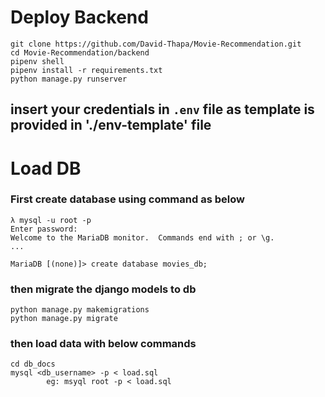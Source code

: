 
# Deploy Backend 


```
git clone https://github.com/David-Thapa/Movie-Recommendation.git
cd Movie-Recommendation/backend
pipenv shell
pipenv install -r requirements.txt
python manage.py runserver
```

## insert your credentials in `.env` file as template is provided in './env-template' file 


# Load DB

### First create database using command as below

```
λ mysql -u root -p 
Enter password: 
Welcome to the MariaDB monitor.  Commands end with ; or \g.
...

MariaDB [(none)]> create database movies_db;

```

### then migrate the django models to db
```
python manage.py makemigrations
python manage.py migrate
```

### then load data with below commands 
```
cd db_docs
mysql <db_username> -p < load.sql
        eg: msyql root -p < load.sql
```